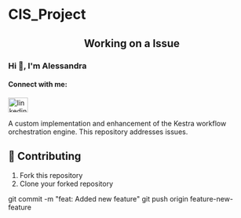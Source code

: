 # CIS_Project
<h2 align="center">Working on a Issue</h2>
<h3>Hi 👋, I'm Alessandra</h3>
<h4 align="left">Connect with me:</h4>
<p align="left">
<a href="https://linkedin.com/in/linkedin.com/in/aleuribeencina05" target="blank"><img align="center" src="https://raw.githubusercontent.com/rahuldkjain/github-profile-readme-generator/master/src/images/icons/Social/linked-in-alt.svg" alt="linkedin.com/in/aleuribeencina05" height="30" width="40" /></a>
</p>
A custom implementation and enhancement of the Kestra workflow orchestration engine.  
This repository addresses issues.

## 👥 Contributing
1. Fork this repository  
2. Clone your forked repository  

git commit -m "feat: Added new feature"
git push origin feature-new-feature
